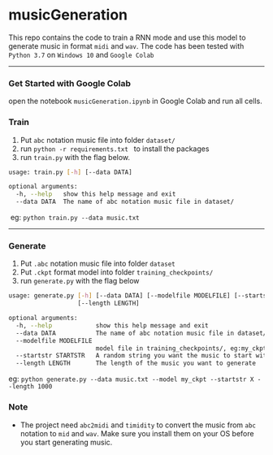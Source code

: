 # musicGeneration

This repo contains the code to train a RNN mode and use this model to generate music in format `midi` and `wav`. The code has been tested with `Python 3.7` on `Windows 10` and `Google Colab`  

---
### Get Started with Google Colab
open the notebook `musicGeneration.ipynb` in Google Colab and run all cells.

### Train

1. Put `abc` notation music file into folder `dataset/`
2. run `python -r requirements.txt ` to install the packages
3. run `train.py` with the flag below.  

```sh
usage: train.py [-h] [--data DATA]

optional arguments:
  -h, --help   show this help message and exit
  --data DATA  The name of abc notation music file in dataset/
```

​	eg:  `python train.py --data music.txt`

---

### Generate

1. Put `.abc` notation music file into folder `dataset`
2. Put `.ckpt` format model into folder `training_checkpoints/`
3. run `generate.py` with the flag below

```sh
usage: generate.py [-h] [--data DATA] [--modelfile MODELFILE] [--startstr STARTSTR]
                   [--length LENGTH]

optional arguments:
  -h, --help            show this help message and exit
  --data DATA           The name of abc notation music file in dataset/
  --modelfile MODELFILE
                        model file in training_checkpoints/, eg:my_ckpt
  --startstr STARTSTR   A random string you want the music to start with
  --length LENGTH       The length of the music you want to generate
```

eg: `python generate.py --data music.txt --model my_ckpt --startstr X --length 1000`

### Note

- The project need `abc2midi` and `timidity` to convert the music from `abc` notation to `mid` and `wav`. Make sure you install them on your OS before you start generating music. 








